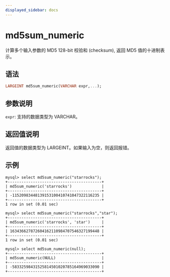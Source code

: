 ```yaml
---
displayed_sidebar: docs
---
```


# md5sum_numeric



计算多个输入参数的 MD5 128-bit 校验和 (checksum), 返回 MD5 值的十进制表示。

## 语法

```Haskell
LARGEINT md5sum_numeric(VARCHAR expr,...);
```

## 参数说明

`expr`: 支持的数据类型为 VARCHAR。

## 返回值说明

返回值的数据类型为 LARGEINT。如果输入为空，则返回报错。

## 示例

```Plain Text
mysql> select md5sum_numeric("starrocks");
+-----------------------------------------+
| md5sum_numeric('starrocks')             |
+-----------------------------------------+
| -11520983448139153100410741047322116235 |
+-----------------------------------------+
1 row in set (0.01 sec)

mysql> select md5sum_numeric("starrocks","star");
+-----------------------------------------+
| md5sum_numeric('starrocks', 'star')     |
+-----------------------------------------+
| 163436627872604162110984707546327199448 |
+-----------------------------------------+
1 row in set (0.01 sec)

mysql> select md5sum_numeric(null);
+-----------------------------------------+
| md5sum_numeric(NULL)                    |
+-----------------------------------------+
| -58332598431525814501020785164969033090 |
+-----------------------------------------+
```